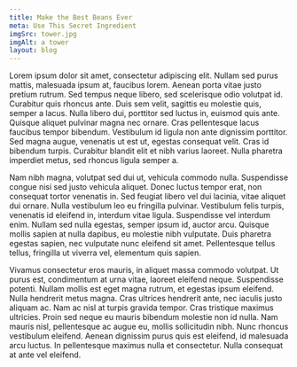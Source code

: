 ```yaml
---
title: Make the Best Beans Ever
meta: Use This Secret Ingredient
imgSrc: tower.jpg
imgAlt: a tower
layout: blog
---
```


Lorem ipsum dolor sit amet, consectetur adipiscing elit. Nullam sed purus mattis, malesuada ipsum at, faucibus lorem. Aenean porta vitae justo pretium rutrum. Sed tempus neque libero, sed scelerisque odio volutpat id. Curabitur quis rhoncus ante. Duis sem velit, sagittis eu molestie quis, semper a lacus. Nulla libero dui, porttitor sed luctus in, euismod quis ante. Quisque aliquet pulvinar magna nec ornare. Cras pellentesque lacus faucibus tempor bibendum. Vestibulum id ligula non ante dignissim porttitor. Sed magna augue, venenatis ut est ut, egestas consequat velit. Cras id bibendum turpis. Curabitur blandit elit et nibh varius laoreet. Nulla pharetra imperdiet metus, sed rhoncus ligula semper a.

Nam nibh magna, volutpat sed dui ut, vehicula commodo nulla. Suspendisse congue nisi sed justo vehicula aliquet. Donec luctus tempor erat, non consequat tortor venenatis in. Sed feugiat libero vel dui lacinia, vitae aliquet dui ornare. Nulla vestibulum leo eu fringilla pulvinar. Vestibulum felis turpis, venenatis id eleifend in, interdum vitae ligula. Suspendisse vel interdum enim. Nullam sed nulla egestas, semper ipsum id, auctor arcu. Quisque mollis sapien at nulla dapibus, eu molestie nibh vulputate. Duis pharetra egestas sapien, nec vulputate nunc eleifend sit amet. Pellentesque tellus tellus, fringilla ut viverra vel, elementum quis sapien.

Vivamus consectetur eros mauris, in aliquet massa commodo volutpat. Ut purus est, condimentum at urna vitae, laoreet eleifend neque. Suspendisse potenti. Nullam mollis est eget magna rutrum, et egestas ipsum eleifend. Nulla hendrerit metus magna. Cras ultrices hendrerit ante, nec iaculis justo aliquam ac. Nam ac nisl at turpis gravida tempor. Cras tristique maximus ultricies. Proin sed neque eu mauris bibendum molestie non id nulla. Nam mauris nisl, pellentesque ac augue eu, mollis sollicitudin nibh. Nunc rhoncus vestibulum eleifend. Aenean dignissim purus quis est eleifend, id malesuada arcu luctus. In pellentesque maximus nulla et consectetur. Nulla consequat at ante vel eleifend.

